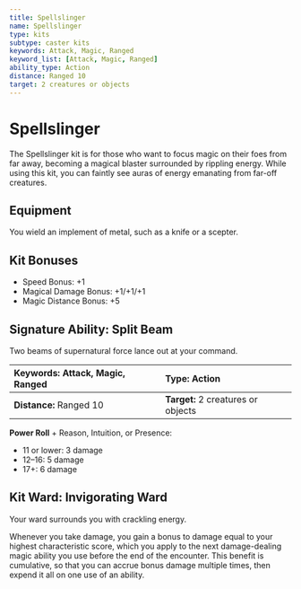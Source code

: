```yaml
---
title: Spellslinger
name: Spellslinger
type: kits
subtype: caster kits
keywords: Attack, Magic, Ranged
keyword_list: [Attack, Magic, Ranged]
ability_type: Action
distance: Ranged 10
target: 2 creatures or objects
---
```


# Spellslinger

The Spellslinger kit is for those who want to focus magic on their foes from far away, becoming a magical blaster surrounded by rippling energy. While using this kit, you can faintly see auras of energy emanating from far-off creatures.

## Equipment

You wield an implement of metal, such as a knife or a scepter.

## Kit Bonuses

- Speed Bonus: +1
- Magical Damage Bonus: +1/+1/+1
- Magic Distance Bonus: +5

## Signature Ability: Split Beam

Two beams of supernatural force lance out at your command.

| **Keywords:** Attack, Magic, Ranged | **Type:** Action                   |
| :---------------------------------- | :--------------------------------- |
| **Distance:** Ranged 10             | **Target:** 2 creatures or objects |

**Power Roll** + Reason, Intuition, or Presence:

- 11 or lower: 3 damage
- 12–16: 5 damage
- 17+: 6 damage

## Kit Ward: Invigorating Ward

Your ward surrounds you with crackling energy.

Whenever you take damage, you gain a bonus to damage equal to your highest characteristic score, which you apply to the next damage-dealing magic ability you use before the end of the encounter. This benefit is cumulative, so that you can accrue bonus damage multiple times, then expend it all on one use of an ability.
